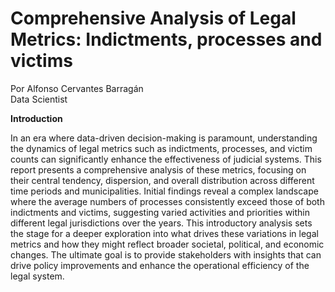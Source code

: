 # Comprehensive Analysis of Legal Metrics:  Indictments, processes and victims
Por Alfonso Cervantes Barragán   
Data Scientist

**Introduction**

In an era where data-driven decision-making is paramount, understanding the dynamics of legal metrics such as indictments, processes, and victim counts can significantly enhance the effectiveness of judicial systems. This report presents a comprehensive analysis of these metrics, focusing on their central tendency, dispersion, and overall distribution across different time periods and municipalities. Initial findings reveal a complex landscape where the average numbers of processes consistently exceed those of both indictments and victims, suggesting varied activities and priorities within different legal jurisdictions over the years. This introductory analysis sets the stage for a deeper exploration into what drives these variations in legal metrics and how they might reflect broader societal, political, and economic changes. The ultimate goal is to provide stakeholders with insights that can drive policy improvements and enhance the operational efficiency of the legal system.
